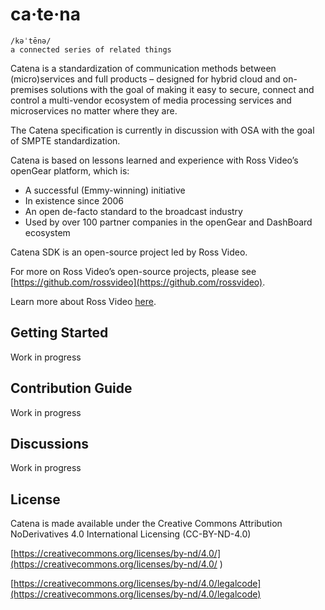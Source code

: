 # ca·te·na
	/kəˈtēnə/
	a connected series of related things
Catena is a standardization of communication methods between (micro)services and full products – designed for hybrid cloud and on-premises solutions with the goal of making it easy to secure, connect and control a multi-vendor ecosystem of media processing services and microservices no matter where they are. 

The Catena specification is currently in discussion with OSA with the goal of SMPTE standardization.


Catena is based on lessons learned and experience with Ross Video’s openGear platform, which is:
* A successful (Emmy-winning) initiative
* In existence since 2006
* An open de-facto standard to the broadcast industry
* Used by over 100 partner companies in the openGear and DashBoard ecosystem

Catena SDK is an open-source project led by Ross Video. 

For more on Ross Video’s open-source projects, please see [https://github.com/rossvideo](https://github.com/rossvideo).

Learn more about Ross Video [here](https://www.rossvideo.com/company/about-ross/).

## Getting Started
Work in progress

## Contribution Guide
Work in progress

## Discussions
Work in progress

## License
Catena is made available under the Creative Commons Attribution NoDerivatives 4.0 International Licensing (CC-BY-ND-4.0)

[https://creativecommons.org/licenses/by-nd/4.0/](https://creativecommons.org/licenses/by-nd/4.0/
)

[https://creativecommons.org/licenses/by-nd/4.0/legalcode](https://creativecommons.org/licenses/by-nd/4.0/legalcode)

 
